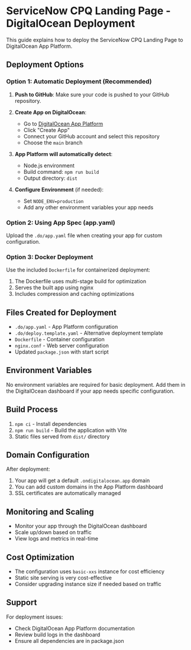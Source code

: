 # ServiceNow CPQ Landing Page - DigitalOcean Deployment

This guide explains how to deploy the ServiceNow CPQ Landing Page to DigitalOcean App Platform.

## Deployment Options

### Option 1: Automatic Deployment (Recommended)

1. **Push to GitHub**: Make sure your code is pushed to your GitHub repository.

2. **Create App on DigitalOcean**:
   - Go to [DigitalOcean App Platform](https://cloud.digitalocean.com/apps)
   - Click "Create App"
   - Connect your GitHub account and select this repository
   - Choose the `main` branch

3. **App Platform will automatically detect**:
   - Node.js environment
   - Build command: `npm run build`
   - Output directory: `dist`

4. **Configure Environment** (if needed):
   - Set `NODE_ENV=production`
   - Add any other environment variables your app needs

### Option 2: Using App Spec (app.yaml)

Upload the `.do/app.yaml` file when creating your app for custom configuration.

### Option 3: Docker Deployment

Use the included `Dockerfile` for containerized deployment:

1. The Dockerfile uses multi-stage build for optimization
2. Serves the built app using nginx
3. Includes compression and caching optimizations

## Files Created for Deployment

- `.do/app.yaml` - App Platform configuration
- `.do/deploy.template.yaml` - Alternative deployment template
- `Dockerfile` - Container configuration
- `nginx.conf` - Web server configuration
- Updated `package.json` with start script

## Environment Variables

No environment variables are required for basic deployment. Add them in the DigitalOcean dashboard if your app needs specific configuration.

## Build Process

1. `npm ci` - Install dependencies
2. `npm run build` - Build the application with Vite
3. Static files served from `dist/` directory

## Domain Configuration

After deployment:
1. Your app will get a default `.ondigitalocean.app` domain
2. You can add custom domains in the App Platform dashboard
3. SSL certificates are automatically managed

## Monitoring and Scaling

- Monitor your app through the DigitalOcean dashboard
- Scale up/down based on traffic
- View logs and metrics in real-time

## Cost Optimization

- The configuration uses `basic-xxs` instance for cost efficiency
- Static site serving is very cost-effective
- Consider upgrading instance size if needed based on traffic

## Support

For deployment issues:
- Check DigitalOcean App Platform documentation
- Review build logs in the dashboard
- Ensure all dependencies are in package.json
